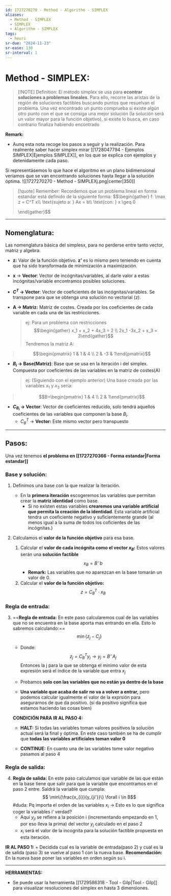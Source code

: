 ```yaml
---
id: 1727270270 - Method - Algorithm - SIMPLEX
aliases:
  - Method - SIMPLEX
  - SIMPLEX
  - Algorithm - SIMPLEX
tags:
  - heuri
sr-due: "2024-11-23"
sr-ease: 130
sr-interval: 1
---
```

# Method - SIMPLEX:

> [!NOTE] Definition: 
> El método simplex se usa para **econtrar soluciones a problemas lineales**. Para ello, recorre las aristas de la región de soluciones factibles buscando puntos que resuelvan el problema. 
> Una vez encontrado un punto comprueba si existe algún otro punto con el que se consiga una mejor solución (la solución será un valor mayor para la función objetivo), si existe lo busca, en caso contrario finaliza habiendo encontrado 

**Remark:**
+ Aunq esta nota recoge los pasos a seguir y la realización. Para realmente saber hacer simplex mirar [[1728047794 - Ejemplos SIMPLEX|Ejemplos SIMPLEX]], en los que se explica con ejemplos y detenidamente cada paso. 
	
Si representásemos lo que hace el algoritmo en un plano bidimensional veríamos que se van encontrando soluciones hasta llegar a la solución óptima.
![[1727270270 - Method - SIMPLEXj.png|center|350]]

> [!quote] Remember: 
> Recordemos que un problema lineal en forma estandar está definido de la siguiente forma:
> $$\begin{gather}
> f: \max z = C^T x\\\\
> \text{sujeto a: } Ax = b\\\\
> \text{con: } x \geq 0
>
>\end{gather}$$

***
## Nomenglatura:
Las nomenglatura básica del simplesx, para no perderse entre tanto vector, matriz y algebra.

+ **z:** Valor de la función objetivo. **z’** es lo mismo pero teniendo en cuenta que ha sido transformada de minimización a maximización.
+ **x** → **Vector**: Vector de incógnitas/variables, al darle valor a estas incógnitas/variable encontramos posibles soluciones.
+ **$C^T$ → Vector**: Vector de coeficientes de las incógnitas/variables. Se transpone para que se obtenga una solución no vectorial (z).
+ **A → Matriz:** Matriz de costes. Creada por los coeficientes de cada variable en cada una de las restricciones.

  >ej: Para un problema con restricciones
  > $$\begin{gather} x_1 + x_2 + 4x_3 = 2 \\ 2x_1 -3x_2 + x_3 = 3\end{gather}$$
  > Tendremos la matriz A: 
 >$$\begin{pmatrix} 1 & 1 & 4 \\ 2 & -3 & 1\end{pmatrix}$$
  
  
+ **$B_i$ → Base(Matriz)**: Base que se usa en la iteración i del simplex. Compuesta por  coeficientes de las variables en la matriz de costes(A)

  > ej: (Siguiendo con el ejemplo anterior) Una base creada por las variables $x_1$ y $x_3$ sería:
>$$B=\begin{pmatrix} 1 & 4 \\ 2 & 1\end{pmatrix}$$
  
  
+ **$C_{B_i}$ → Vector**: Vector de coeficientes reducido, solo tendrá aquellos coeficientes de las variables que componen la base $B_i$.
	+ $C_B^T$ → **Vector:** Este mismo vector pero transpuesto
***
## Pasos:

Una vez tenemos **el problema en [[1727270366 - Forma estandar|Forma estandar]]**

### Base y solución:
1. Definimos una base con la que realizar la iteración. 
   + En la **primera iteración** escogeremos las variables que permitan crear la **matriz identidad** como base. 
     + Si no existen estas variables **crearemos una variable artificial que permita la creación de la identidad**. Esta variable artificial tendra un coeficiente negativo y suficientemente grande (al menos igual a la suma de todos los coficientes de las incógnitas.)

2. Calculamos el **valor de la función objetivo** para esa base. 
   1. Calcular el **valor de cada incógnita como el vector $x_B$:** Estos valores serán una **solución factible** 
      $$x_B = B^-b$$
      - **Remark:** Las variables que no aparezcan en la base tomarán un valor de 0.
	2. Calcular el **valor de la función objetivo:**
	   $$z = C_B^T \cdot x_B$$

### Regla de entrada:

3. ==**Regla de entrada:** En este paso calcularemos cual de las variables que no se encuentra en la base aporta mas entrando en ella. Esto lo sabremos calculando:==
   $$\min \{z_j-C_j\}$$
   + Donde: 
	  $$z_j = C_B^Ty_j \rightarrow y_j = B^-A_j$$
   Entonces la j para la que se obtenga el minimo valor de esta expresión será el índice de la variable que entra $x_j$

   + Probamos **solo con las variables que no están ya dentro de la base**
   + **Una variable que acaba de salir no va a volver a entrar,** pero podemos calcular igualmente el valor de la exprsión para asegurarnos de que da positivo. (si da positivo significa que estamos haciendo las cosas bien)

	**CONDICIÓN PARA IR AL PASO 4:**
	+ **HALT:** Si todas las variables toman valores positivos la solución actual será la final y óptima. En este caso también se ha de cumplir que **todas las variables artificiales toman valor 0**
		  
	+ **CONTINUE:** En cuanto una de las variables tome valor negativo pasamos al paso 4

### Regla de salida:

4. **Regla de salida:** En este paso calculamos que variable de las que están en la base tiene que salir para que la variable que encontramos en el paso 2 entre. Saldrá la variable que cumpla: 
   $$ \min\{\frac{x_{i}}{y_{ji'}}\} \forall i \in B$$
#duda: Pq importa el orden de las variables $x_i$ → Esto es lo que significa coger la variables i’ verdad?
   + Aquí $y_{ji}$ se refiere a la posición i (incrementando empezando en 1, por eso lleva la prima) del vector $y_j$ calculado en el paso 2
   + $x_i$ será el valor de la incognita para la solución factible propuesta en esta iteración.

**IR AL PASO 1:**
    + Decidida cual es la variable de entrada(paso 2) y cual es la de salida (paso 3) se vuelve al paso 1 con la nueva base. 
      **Recomendación:** En la nueva base poner las variables en orden según su i.

***

**HERRAMIENTAS:**
+ Se puede usar la herramienta [[1729586318 - Tool - Gilp|Tool - Gilp]] para visualizar resoluciones del simplex en hasta 3 dimensiones.
